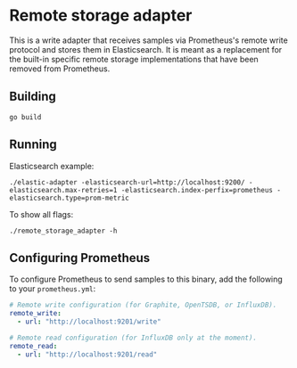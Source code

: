 # Remote storage adapter

This is a write adapter that receives samples via Prometheus's remote write
protocol and stores them in Elasticsearch.
It is meant as a replacement for the built-in specific remote storage implementations
that have been removed from Prometheus.

## Building

```
go build
```

## Running

Elasticsearch example:

```
./elastic-adapter -elasticsearch-url=http://localhost:9200/ -elasticsearch.max-retries=1 -elasticsearch.index-perfix=prometheus -elasticsearch.type=prom-metric
```

To show all flags:

```
./remote_storage_adapter -h
```

## Configuring Prometheus

To configure Prometheus to send samples to this binary, add the following to your `prometheus.yml`:

```yaml
# Remote write configuration (for Graphite, OpenTSDB, or InfluxDB).
remote_write:
  - url: "http://localhost:9201/write"

# Remote read configuration (for InfluxDB only at the moment).
remote_read:
  - url: "http://localhost:9201/read"
```
